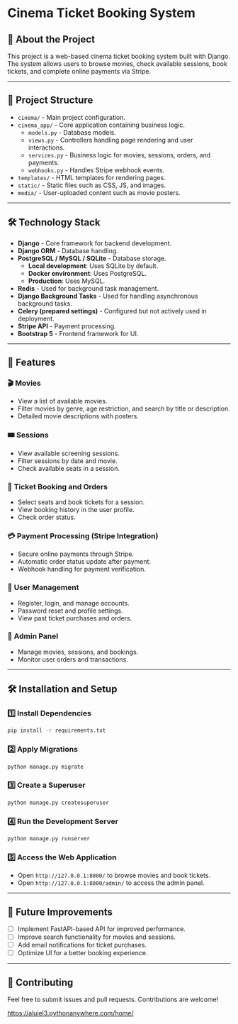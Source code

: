 # Cinema Ticket Booking System

## 📌 About the Project
This project is a web-based cinema ticket booking system built with Django. The system allows users to browse movies, check available sessions, book tickets, and complete online payments via Stripe.

---

## 📂 Project Structure

- `cinema/` - Main project configuration.
- `cinema_app/` - Core application containing business logic.
  - `models.py` - Database models.
  - `views.py` - Controllers handling page rendering and user interactions.
  - `services.py` - Business logic for movies, sessions, orders, and payments.
  - `webhooks.py` - Handles Stripe webhook events.
- `templates/` - HTML templates for rendering pages.
- `static/` - Static files such as CSS, JS, and images.
- `media/` - User-uploaded content such as movie posters.

---

## 🛠️ Technology Stack

- **Django** - Core framework for backend development.
- **Django ORM** - Database handling.
- **PostgreSQL / MySQL / SQLite** - Database storage.
  - **Local development**: Uses SQLite by default.
  - **Docker environment**: Uses PostgreSQL.
  - **Production**: Uses MySQL.
- **Redis** - Used for background task management.
- **Django Background Tasks** - Used for handling asynchronous background tasks.
- **Celery (prepared settings)** - Configured but not actively used in deployment.
- **Stripe API** - Payment processing.
- **Bootstrap 5** - Frontend framework for UI.

---

## 🚀 Features

### 🎬 **Movies**
- View a list of available movies.
- Filter movies by genre, age restriction, and search by title or description.
- Detailed movie descriptions with posters.

### 🎟 **Sessions**
- View available screening sessions.
- Filter sessions by date and movie.
- Check available seats in a session.

### 🛒 **Ticket Booking and Orders**
- Select seats and book tickets for a session.
- View booking history in the user profile.
- Check order status.

### 💳 **Payment Processing (Stripe Integration)**
- Secure online payments through Stripe.
- Automatic order status update after payment.
- Webhook handling for payment verification.

### 👤 **User Management**
- Register, login, and manage accounts.
- Password reset and profile settings.
- View past ticket purchases and orders.

### 🔧 **Admin Panel**
- Manage movies, sessions, and bookings.
- Monitor user orders and transactions.

---

## 🛠️ Installation and Setup

### 1️⃣ Install Dependencies
```bash
pip install -r requirements.txt
```

### 2️⃣ Apply Migrations
```bash
python manage.py migrate
```

### 3️⃣ Create a Superuser
```bash
python manage.py createsuperuser
```

### 4️⃣ Run the Development Server
```bash
python manage.py runserver
```

### 5️⃣ Access the Web Application
- Open `http://127.0.0.1:8000/` to browse movies and book tickets.
- Open `http://127.0.0.1:8000/admin/` to access the admin panel.

---

## 📌 Future Improvements
- [ ] Implement FastAPI-based API for improved performance.
- [ ] Improve search functionality for movies and sessions.
- [ ] Add email notifications for ticket purchases.
- [ ] Optimize UI for a better booking experience.

---

## 🤝 Contributing
Feel free to submit issues and pull requests. Contributions are welcome!

https://aluiel3.pythonanywhere.com/home/
